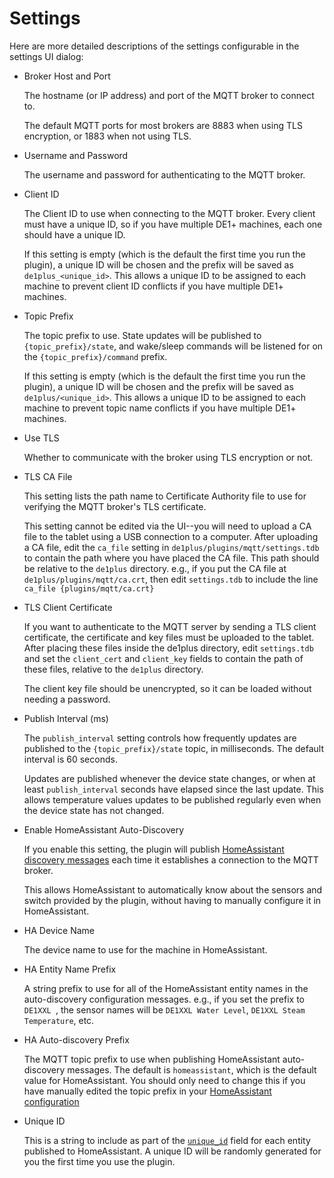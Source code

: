 # Settings

Here are more detailed descriptions of the settings configurable in the
settings UI dialog:

* Broker Host and Port

  The hostname (or IP address) and port of the MQTT broker to connect to.

  The default MQTT ports for most brokers are 8883 when using TLS encryption,
  or 1883 when not using TLS.

* Username and Password

  The username and password for authenticating to the MQTT broker.

* Client ID

  The Client ID to use when connecting to the MQTT broker.  Every client must
  have a unique ID, so if you have multiple DE1+ machines, each one should have
  a unique ID.

  If this setting is empty (which is the default the first time you run the
  plugin), a unique ID will be chosen and the prefix will be saved as
  `de1plus_<unique_id>`.  This allows a unique ID to be assigned to each
  machine to prevent client ID conflicts if you have multiple DE1+ machines.

* Topic Prefix

  The topic prefix to use.  State updates will be published to
  `{topic_prefix}/state`, and wake/sleep commands will be listened for on the
  `{topic_prefix}/command` prefix.

  If this setting is empty (which is the default the first time you run the
  plugin), a unique ID will be chosen and the prefix will be saved as
  `de1plus/<unique_id>`.  This allows a unique ID to be assigned to each
  machine to prevent topic name conflicts if you have multiple DE1+ machines.

* Use TLS

  Whether to communicate with the broker using TLS encryption or not.

* TLS CA File

  This setting lists the path name to Certificate Authority file to use for
  verifying the MQTT broker's TLS certificate.

  This setting cannot be edited via the UI--you will need to upload a CA
  file to the tablet using a USB connection to a computer.  After uploading a
  CA file, edit the `ca_file` setting in `de1plus/plugins/mqtt/settings.tdb` to
  contain the path where you have placed the CA file.  This path should be
  relative to the `de1plus` directory.  e.g., if you put the CA file at
  `de1plus/plugins/mqtt/ca.crt`, then edit `settings.tdb` to include the line
  `ca_file {plugins/mqtt/ca.crt}`

* TLS Client Certificate

  If you want to authenticate to the MQTT server by sending a TLS client
  certificate, the certificate and key files must be uploaded to the tablet.
  After placing these files inside the de1plus directory, edit `settings.tdb`
  and set the `client_cert` and `client_key` fields to contain the path of
  these files, relative to the `de1plus` directory.

  The client key file should be unencrypted, so it can be loaded without
  needing a password.

* Publish Interval (ms)

  The `publish_interval` setting controls how frequently updates are published
  to the `{topic_prefix}/state` topic, in milliseconds.  The default interval
  is 60 seconds.

  Updates are published whenever the device state changes, or when at least
  `publish_interval` seconds have elapsed since the last update.  This allows
  temperature values updates to be published regularly even when the device
  state has not changed.

* Enable HomeAssistant Auto-Discovery

  If you enable this setting, the plugin will publish
  [HomeAssistant discovery messages](https://www.home-assistant.io/integrations/mqtt/#discovery-messages)
  each time it establishes a connection to the MQTT broker.

  This allows HomeAssistant to automatically know about the sensors and switch
  provided by the plugin, without having to manually configure it in
  HomeAssistant.

* HA Device Name

  The device name to use for the machine in HomeAssistant.

* HA Entity Name Prefix

  A string prefix to use for all of the HomeAssistant entity names in the
  auto-discovery configuration messages.  e.g., if you set the prefix to
  `DE1XXL `, the sensor names will be `DE1XXL Water Level`,
  `DE1XXL Steam Temperature`, etc.

* HA Auto-discovery Prefix

  The MQTT topic prefix to use when publishing HomeAssistant auto-discovery
  messages.  The default is `homeassistant`, which is the default value for
  HomeAssistant.  You should only need to change this if you have manually
  edited the topic prefix in your
  [HomeAssistant configuration](https://www.home-assistant.io/integrations/mqtt/#discovery-options)

* Unique ID

  This is a string to include as part of the
  [`unique_id`](https://www.home-assistant.io/integrations/sensor.mqtt/#unique_id)
  field for each entity published to HomeAssistant.  A unique ID will be
  randomly generated for you the first time you use the plugin.
